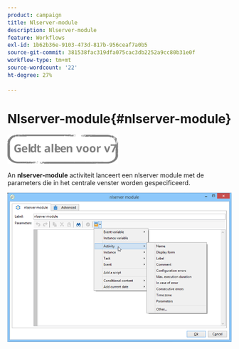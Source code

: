 ```yaml
---
product: campaign
title: Nlserver-module
description: Nlserver-module
feature: Workflows
exl-id: 1b62b36e-9103-473d-817b-956ceaf7a0b5
source-git-commit: 381538fac319dfa075cac3db2252a9cc80b31e0f
workflow-type: tm+mt
source-wordcount: '22'
ht-degree: 27%

---
```


# Nlserver-module{#nlserver-module}

![](../../assets/v7-only.svg)

An **nlserver-module** activiteit lanceert een nlserver module met de parameters die in het centrale venster worden gespecificeerd.

![](assets/nlserver_module_edit.png)

